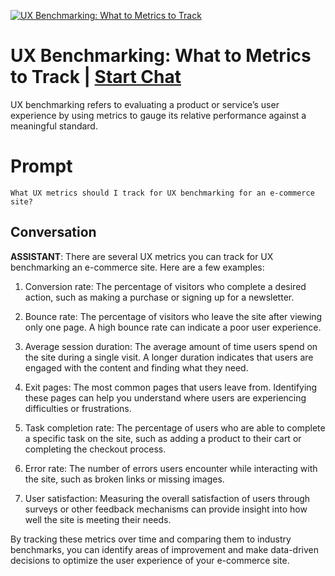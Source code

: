 
[![UX Benchmarking: What to Metrics to Track](https://flow-prompt-covers.s3.us-west-1.amazonaws.com/icon/realistic/real_6.png)](https://gptcall.net/chat.html?data=%7B%22contact%22%3A%7B%22id%22%3A%22w3eD_8LLb3pXyN3Y7R8JD%22%2C%22flow%22%3Atrue%7D%7D)
# UX Benchmarking: What to Metrics to Track | [Start Chat](https://gptcall.net/chat.html?data=%7B%22contact%22%3A%7B%22id%22%3A%22w3eD_8LLb3pXyN3Y7R8JD%22%2C%22flow%22%3Atrue%7D%7D)
UX benchmarking refers to evaluating a product or service’s user experience by using metrics to gauge its relative performance against a meaningful standard.

# Prompt

```
What UX metrics should I track for UX benchmarking for an e-commerce site?
```

## Conversation

**ASSISTANT**: There are several UX metrics you can track for UX benchmarking an e-commerce site. Here are a few examples:



1. Conversion rate: The percentage of visitors who complete a desired action, such as making a purchase or signing up for a newsletter.



2. Bounce rate: The percentage of visitors who leave the site after viewing only one page. A high bounce rate can indicate a poor user experience.



3. Average session duration: The average amount of time users spend on the site during a single visit. A longer duration indicates that users are engaged with the content and finding what they need.



4. Exit pages: The most common pages that users leave from. Identifying these pages can help you understand where users are experiencing difficulties or frustrations.



5. Task completion rate: The percentage of users who are able to complete a specific task on the site, such as adding a product to their cart or completing the checkout process.



6. Error rate: The number of errors users encounter while interacting with the site, such as broken links or missing images.



7. User satisfaction: Measuring the overall satisfaction of users through surveys or other feedback mechanisms can provide insight into how well the site is meeting their needs.



By tracking these metrics over time and comparing them to industry benchmarks, you can identify areas of improvement and make data-driven decisions to optimize the user experience of your e-commerce site.


